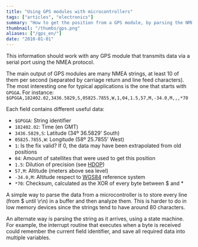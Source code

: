 ```yaml
---
title: "Using GPS modules with microcontrollers"
tags: ["articles", "electronics"]
summary: "How to get the position from a GPS module, by parsing the NMEA strings."
thumbnail: "/thumbs/gps.png"
aliases: ["/gps_en/"]
date: "2010-01-01"
---
```

This information should work with any GPS module that transmits data via a serial port using the NMEA protocol.

The main output of GPS modules are many NMEA strings, at least 10 of them per second (separated by carriage return and line feed characters). The most interesting one for typical applications is the one that starts with `GPGGA`. For instance: `$GPGGA,182402.02,3436.5829,S,05825.7855,W,1,04,1.5,57,M,-34.0,M,,,*70`

Each field contains different useful data:
	
* `$GPGGA`: String identifier
* `182402.02`: Time (en GMT)
* `3436.5829,S`: Latitude (34º 36.5829' South)
* `05825.7855,W`: Longitude (58º 25.7855' West)
* `1`: Is the fix valid? If 0, the data may have been extrapolated from old positions
* `04`: Amount of satellites that were used to get this position
* `1.5`: Dilution of precision (see [HDOP](https://en.wikipedia.org/wiki/Dilution_of_precision_(GPS)))
* `57,M`: Altitude (meters above sea level)
* `-34.0,M`: Altitude respect to [WGS84](https://en.wikipedia.org/wiki/World_Geodetic_System) reference system
* `*70`: Checksum, calculated as the XOR of every byte between $ and *

A simple way to parse the data from a microcontroller is to store every line (from $ until \r\n) in a buffer and then analyze them. This is harder to do in low memory devices since the strings tend to have around 80 characters.

An alternate way is parsing the string as it arrives, using a state machine. For example, the interrupt routine that executes when a byte is received could remember the current field identifier, and save all required data into multiple variables.
